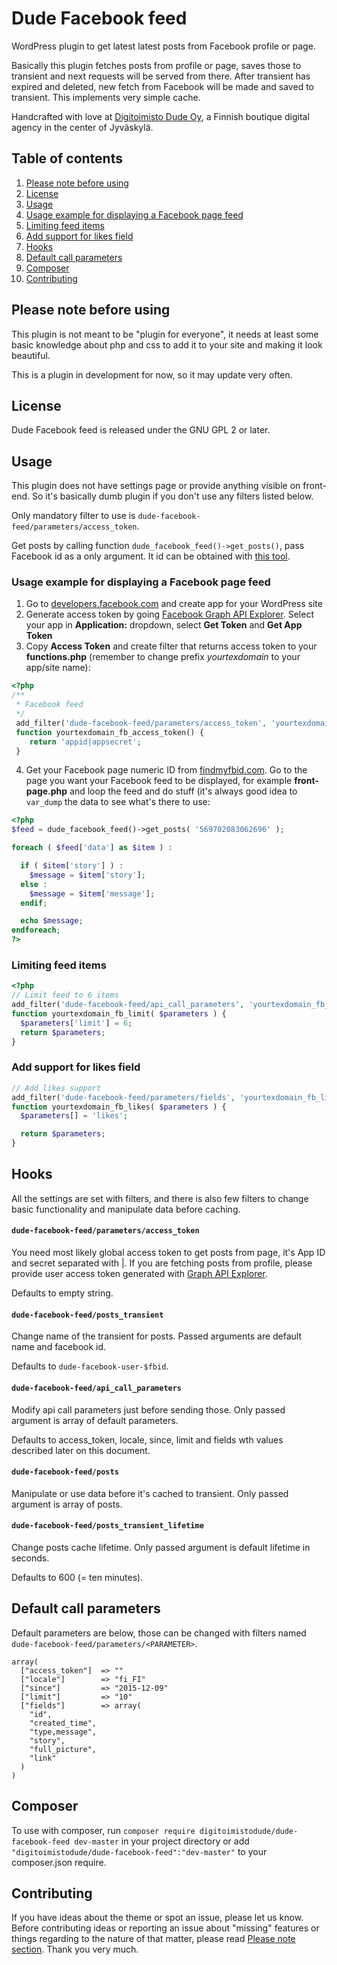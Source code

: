 # Dude Facebook feed
WordPress plugin to get latest latest posts from Facebook profile or page.

Basically this plugin fetches posts from profile or page, saves those to transient and next requests will be served from there. After transient has expired and deleted, new fetch from Facebook will be made and saved to transient. This implements very simple cache.

Handcrafted with love at [Digitoimisto Dude Oy](http://dude.fi), a Finnish boutique digital agency in the center of Jyväskylä.

## Table of contents
1. [Please note before using](#please-note-before-using)
2. [License](#license)
3. [Usage](#usage)
  1. [Usage example for displaying a Facebook page feed](#usage-example-for-displaying-a-facebook-page-feed)
  2. [Limiting feed items](#limiting-feed-items)
  3. [Add support for likes field](#add-support-for-likes-field)
4. [Hooks](#hooks)
5. [Default call parameters](#default-call-parameters)
6. [Composer](#composer)
7. [Contributing](#contributing)

## Please note before using
This plugin is not meant to be "plugin for everyone", it needs at least some basic knowledge about php and css to add it to your site and making it look beautiful.

This is a plugin in development for now, so it may update very often.

## License
Dude Facebook feed is released under the GNU GPL 2 or later.

## Usage
This plugin does not have settings page or provide anything visible on front-end. So it's basically dumb plugin if you don't use any filters listed below.

Only mandatory filter to use is `dude-facebook-feed/parameters/access_token`.

Get posts by calling function `dude_facebook_feed()->get_posts()`, pass Facebook id as a only argument. It id can be obtained with [this tool](http://findmyfbid.com/).

### Usage example for displaying a Facebook page feed

1. Go to [developers.facebook.com](https://developers.facebook.com/) and create app for your WordPress site
2. Generate access token by going [Facebook Graph API Explorer](https://developers.facebook.com/tools/explorer/). Select your app in **Application:** dropdown, select **Get Token** and **Get App Token**
3. Copy **Access Token** and create filter that returns access token to your **functions.php** (remember to change prefix *yourtexdomain* to your app/site name):

```php
<?php
/**
 * Facebook feed
 */
 add_filter('dude-facebook-feed/parameters/access_token', 'yourtexdomain_fb_access_token' );
 function yourtexdomain_fb_access_token() {
    return 'appid|appsecret';
 }
```

4. Get your Facebook page numeric ID from [findmyfbid.com](http://findmyfbid.com/). Go to the page you want your Facebook feed to be displayed, for example **front-page.php** and loop the feed and do stuff (it's always good idea to `var_dump` the data to see what's there to use:

```php
<?php
$feed = dude_facebook_feed()->get_posts( '569702083062696' );

foreach ( $feed['data'] as $item ) :

  if ( $item['story'] ) :
    $message = $item['story'];
  else :
    $message = $item['message'];
  endif;

  echo $message;
endforeach;
?>      
```

### Limiting feed items

```php
<?php
// Limit feed to 6 items
add_filter('dude-facebook-feed/api_call_parameters', 'yourtexdomain_fb_limit' );
function yourtexdomain_fb_limit( $parameters ) {
  $parameters['limit'] = 6;
  return $parameters;
}
```

### Add support for likes field

```php
// Add likes support
add_filter('dude-facebook-feed/parameters/fields', 'yourtexdomain_fb_likes' );
function yourtexdomain_fb_likes( $parameters ) {
  $parameters[] = 'likes';

  return $parameters;
}
```

## Hooks
All the settings are set with filters, and there is also few filters to change basic functionality and manipulate data before caching.

#### `dude-facebook-feed/parameters/access_token`
You need most likely global access token to get posts from page, it's App ID and secret separated with |. If you are fetching posts from profile, please provide user access token generated with [Graph API Explorer](https://developers.facebook.com/tools/explorer/).

Defaults to empty string.

#### `dude-facebook-feed/posts_transient`
Change name of the transient for posts. Passed arguments are default name and facebook id.

Defaults to `dude-facebook-user-$fbid`.

#### `dude-facebook-feed/api_call_parameters`
Modify api call parameters just before sending those. Only passed argument is array of default parameters.

Defaults to access_token, locale, since, limit and fields wth values described later on this document.

#### `dude-facebook-feed/posts`
Manipulate or use data before it's cached to transient. Only passed argument is array of posts.

#### `dude-facebook-feed/posts_transient_lifetime`
Change posts cache lifetime. Only passed argument is default lifetime in seconds.

Defaults to 600 (= ten minutes).

## Default call parameters

Default parameters are below, those can be changed with filters named `dude-facebook-feed/parameters/<PARAMETER>`.

```
array(
  ["access_token"]  => ""
  ["locale"]        => "fi_FI"
  ["since"]         => "2015-12-09"
  ["limit"]         => "10"
  ["fields"]        => array(
    "id",
    "created_time",
    "type,message",
    "story",
    "full_picture",
    "link"
  )
)
```

## Composer

To use with composer, run `composer require digitoimistodude/dude-facebook-feed dev-master` in your project directory or add `"digitoimistodude/dude-facebook-feed":"dev-master"` to your composer.json require.

## Contributing
If you have ideas about the theme or spot an issue, please let us know. Before contributing ideas or reporting an issue about "missing" features or things regarding to the nature of that matter, please read [Please note section](#please-note-before-using). Thank you very much.

